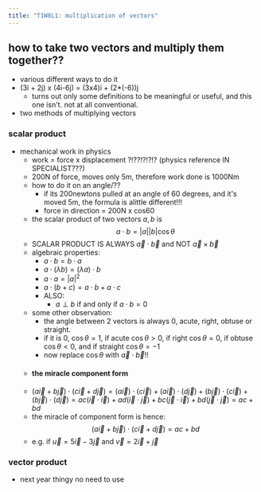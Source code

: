```yaml
---
title: "T1W8L1: multiplication of vectors"
---
```


## how to take two vectors and multiply them together??
- various different ways to do it
- (3i + 2j) x (4i-6j) = (3x4)i + (2*(-6))j
	- turns out only some definitions to be meaningful or useful, and this one isn't. not at all conventional.
- two methods of multiplying vectors
### scalar product
- mechanical work in physics
	- work = force x displacement ?!??!?!?!? (physics reference IN SPECIALIST???)
	- 200N of force, moves only 5m, therefore work done is 1000Nm
	- how to do it on an angle/??
		- if its 200newtons pulled at an angle of 60 degrees, and it's moved 5m, the formula is alittle different!!!
		- force in direction = 200N x cos60
	- the scalar product of two vectors $a,b$ is $$a \cdot b=|a| | b|\cos \theta$$
	- SCALAR PRODUCT IS ALWAYS $\vec{a}\cdot  \vec{b}$ and NOT $\vec{a} \times  \vec{b}$ 
	- algebraic properties:
		- $a\cdot b = b\cdot a$ 
		- $a \cdot (\lambda b)=(\lambda a)\cdot b$
		- $a\cdot a=|a|^2$
		- $a \cdot (b+c)=a\cdot b+a\cdot c$
		- ALSO:
			- $a\perp b$ if and only if $a\cdot b=0$
	- some other observation:
		- the angle between 2 vectors is always 0, acute, right, obtuse or straight.
		- if it is 0, $\cos \theta=1$, if acute $\cos \theta>0$, if right $\cos \theta=0$, if obtuse $\cos \theta<0$, and if straight $\cos \theta=-1$
		- now replace $\cos \theta$ with $\vec{a} \cdot    \vec{b}$!!
	- #### the miracle component form
	- $(a\vec{i}+b\vec{j})\cdot(c\vec{i}+d\vec{j})=(a\vec{i})\cdot(c\vec{i})+(a\vec{i})\cdot (d\vec{j})+(b\vec{j})\cdot(c\vec{i})+(b\vec{j})\cdot(d\vec{j})=ac(\vec{i}\cdot \vec{i})+ad(\vec{i} \cdot \vec{j})+bc(\vec{j} \cdot \vec{i}) + bd(\vec{j}\cdot \vec{j})=ac+bd$
	- the miracle of component form is hence: $$(a\vec{i}+b\vec{j})\cdot(c\vec{i}+d\vec{j})=ac+bd$$
	- e.g. if $\vec{u}=5\vec{i}-3\vec{j}$ and $\vec{v}=2\vec{i}+\vec{j}$ 
### vector product
- next year thingy no need to use